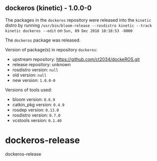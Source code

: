 ## dockeros (kinetic) - 1.0.0-0

The packages in the `dockeros` repository were released into the `kinetic` distro by running `/usr/bin/bloom-release --rosdistro kinetic --track kinetic dockeros --edit` on `Sun, 09 Dec 2018 10:18:53 -0000`

The `dockeros` package was released.

Version of package(s) in repository `dockeros`:

- upstream repository: https://github.com/ct2034/dockeROS.git
- release repository: unknown
- rosdistro version: `null`
- old version: `null`
- new version: `1.0.0-0`

Versions of tools used:

- bloom version: `0.6.9`
- catkin_pkg version: `0.4.9`
- rosdep version: `0.13.0`
- rosdistro version: `0.7.0`
- vcstools version: `0.1.40`


# dockeros-release
dockeros-release
